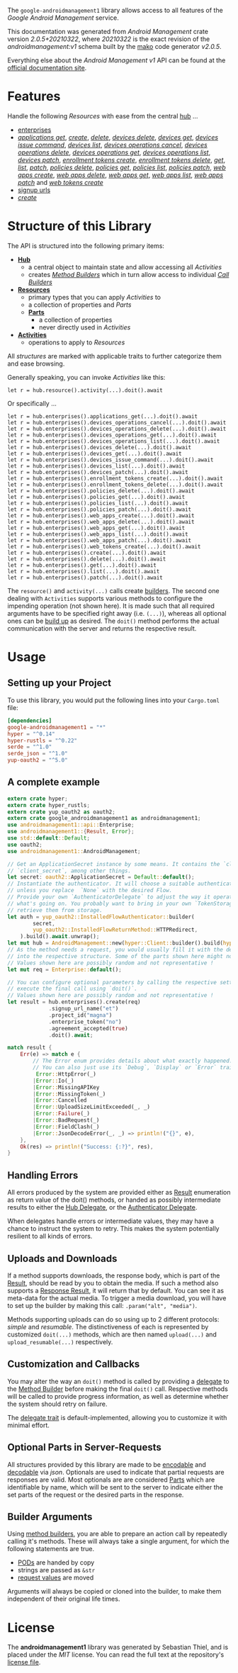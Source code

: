 <!---
DO NOT EDIT !
This file was generated automatically from 'src/mako/api/README.md.mako'
DO NOT EDIT !
-->
The `google-androidmanagement1` library allows access to all features of the *Google Android Management* service.

This documentation was generated from *Android Management* crate version *2.0.5+20210322*, where *20210322* is the exact revision of the *androidmanagement:v1* schema built by the [mako](http://www.makotemplates.org/) code generator *v2.0.5*.

Everything else about the *Android Management* *v1* API can be found at the
[official documentation site](https://developers.google.com/android/management).
# Features

Handle the following *Resources* with ease from the central [hub](https://docs.rs/google-androidmanagement1/2.0.5+20210322/google_androidmanagement1/AndroidManagement) ... 

* [enterprises](https://docs.rs/google-androidmanagement1/2.0.5+20210322/google_androidmanagement1/api::Enterprise)
 * [*applications get*](https://docs.rs/google-androidmanagement1/2.0.5+20210322/google_androidmanagement1/api::EnterpriseApplicationGetCall), [*create*](https://docs.rs/google-androidmanagement1/2.0.5+20210322/google_androidmanagement1/api::EnterpriseCreateCall), [*delete*](https://docs.rs/google-androidmanagement1/2.0.5+20210322/google_androidmanagement1/api::EnterpriseDeleteCall), [*devices delete*](https://docs.rs/google-androidmanagement1/2.0.5+20210322/google_androidmanagement1/api::EnterpriseDeviceDeleteCall), [*devices get*](https://docs.rs/google-androidmanagement1/2.0.5+20210322/google_androidmanagement1/api::EnterpriseDeviceGetCall), [*devices issue command*](https://docs.rs/google-androidmanagement1/2.0.5+20210322/google_androidmanagement1/api::EnterpriseDeviceIssueCommandCall), [*devices list*](https://docs.rs/google-androidmanagement1/2.0.5+20210322/google_androidmanagement1/api::EnterpriseDeviceListCall), [*devices operations cancel*](https://docs.rs/google-androidmanagement1/2.0.5+20210322/google_androidmanagement1/api::EnterpriseDeviceOperationCancelCall), [*devices operations delete*](https://docs.rs/google-androidmanagement1/2.0.5+20210322/google_androidmanagement1/api::EnterpriseDeviceOperationDeleteCall), [*devices operations get*](https://docs.rs/google-androidmanagement1/2.0.5+20210322/google_androidmanagement1/api::EnterpriseDeviceOperationGetCall), [*devices operations list*](https://docs.rs/google-androidmanagement1/2.0.5+20210322/google_androidmanagement1/api::EnterpriseDeviceOperationListCall), [*devices patch*](https://docs.rs/google-androidmanagement1/2.0.5+20210322/google_androidmanagement1/api::EnterpriseDevicePatchCall), [*enrollment tokens create*](https://docs.rs/google-androidmanagement1/2.0.5+20210322/google_androidmanagement1/api::EnterpriseEnrollmentTokenCreateCall), [*enrollment tokens delete*](https://docs.rs/google-androidmanagement1/2.0.5+20210322/google_androidmanagement1/api::EnterpriseEnrollmentTokenDeleteCall), [*get*](https://docs.rs/google-androidmanagement1/2.0.5+20210322/google_androidmanagement1/api::EnterpriseGetCall), [*list*](https://docs.rs/google-androidmanagement1/2.0.5+20210322/google_androidmanagement1/api::EnterpriseListCall), [*patch*](https://docs.rs/google-androidmanagement1/2.0.5+20210322/google_androidmanagement1/api::EnterprisePatchCall), [*policies delete*](https://docs.rs/google-androidmanagement1/2.0.5+20210322/google_androidmanagement1/api::EnterprisePolicyDeleteCall), [*policies get*](https://docs.rs/google-androidmanagement1/2.0.5+20210322/google_androidmanagement1/api::EnterprisePolicyGetCall), [*policies list*](https://docs.rs/google-androidmanagement1/2.0.5+20210322/google_androidmanagement1/api::EnterprisePolicyListCall), [*policies patch*](https://docs.rs/google-androidmanagement1/2.0.5+20210322/google_androidmanagement1/api::EnterprisePolicyPatchCall), [*web apps create*](https://docs.rs/google-androidmanagement1/2.0.5+20210322/google_androidmanagement1/api::EnterpriseWebAppCreateCall), [*web apps delete*](https://docs.rs/google-androidmanagement1/2.0.5+20210322/google_androidmanagement1/api::EnterpriseWebAppDeleteCall), [*web apps get*](https://docs.rs/google-androidmanagement1/2.0.5+20210322/google_androidmanagement1/api::EnterpriseWebAppGetCall), [*web apps list*](https://docs.rs/google-androidmanagement1/2.0.5+20210322/google_androidmanagement1/api::EnterpriseWebAppListCall), [*web apps patch*](https://docs.rs/google-androidmanagement1/2.0.5+20210322/google_androidmanagement1/api::EnterpriseWebAppPatchCall) and [*web tokens create*](https://docs.rs/google-androidmanagement1/2.0.5+20210322/google_androidmanagement1/api::EnterpriseWebTokenCreateCall)
* [signup urls](https://docs.rs/google-androidmanagement1/2.0.5+20210322/google_androidmanagement1/api::SignupUrl)
 * [*create*](https://docs.rs/google-androidmanagement1/2.0.5+20210322/google_androidmanagement1/api::SignupUrlCreateCall)




# Structure of this Library

The API is structured into the following primary items:

* **[Hub](https://docs.rs/google-androidmanagement1/2.0.5+20210322/google_androidmanagement1/AndroidManagement)**
    * a central object to maintain state and allow accessing all *Activities*
    * creates [*Method Builders*](https://docs.rs/google-androidmanagement1/2.0.5+20210322/google_androidmanagement1/client::MethodsBuilder) which in turn
      allow access to individual [*Call Builders*](https://docs.rs/google-androidmanagement1/2.0.5+20210322/google_androidmanagement1/client::CallBuilder)
* **[Resources](https://docs.rs/google-androidmanagement1/2.0.5+20210322/google_androidmanagement1/client::Resource)**
    * primary types that you can apply *Activities* to
    * a collection of properties and *Parts*
    * **[Parts](https://docs.rs/google-androidmanagement1/2.0.5+20210322/google_androidmanagement1/client::Part)**
        * a collection of properties
        * never directly used in *Activities*
* **[Activities](https://docs.rs/google-androidmanagement1/2.0.5+20210322/google_androidmanagement1/client::CallBuilder)**
    * operations to apply to *Resources*

All *structures* are marked with applicable traits to further categorize them and ease browsing.

Generally speaking, you can invoke *Activities* like this:

```Rust,ignore
let r = hub.resource().activity(...).doit().await
```

Or specifically ...

```ignore
let r = hub.enterprises().applications_get(...).doit().await
let r = hub.enterprises().devices_operations_cancel(...).doit().await
let r = hub.enterprises().devices_operations_delete(...).doit().await
let r = hub.enterprises().devices_operations_get(...).doit().await
let r = hub.enterprises().devices_operations_list(...).doit().await
let r = hub.enterprises().devices_delete(...).doit().await
let r = hub.enterprises().devices_get(...).doit().await
let r = hub.enterprises().devices_issue_command(...).doit().await
let r = hub.enterprises().devices_list(...).doit().await
let r = hub.enterprises().devices_patch(...).doit().await
let r = hub.enterprises().enrollment_tokens_create(...).doit().await
let r = hub.enterprises().enrollment_tokens_delete(...).doit().await
let r = hub.enterprises().policies_delete(...).doit().await
let r = hub.enterprises().policies_get(...).doit().await
let r = hub.enterprises().policies_list(...).doit().await
let r = hub.enterprises().policies_patch(...).doit().await
let r = hub.enterprises().web_apps_create(...).doit().await
let r = hub.enterprises().web_apps_delete(...).doit().await
let r = hub.enterprises().web_apps_get(...).doit().await
let r = hub.enterprises().web_apps_list(...).doit().await
let r = hub.enterprises().web_apps_patch(...).doit().await
let r = hub.enterprises().web_tokens_create(...).doit().await
let r = hub.enterprises().create(...).doit().await
let r = hub.enterprises().delete(...).doit().await
let r = hub.enterprises().get(...).doit().await
let r = hub.enterprises().list(...).doit().await
let r = hub.enterprises().patch(...).doit().await
```

The `resource()` and `activity(...)` calls create [builders][builder-pattern]. The second one dealing with `Activities` 
supports various methods to configure the impending operation (not shown here). It is made such that all required arguments have to be 
specified right away (i.e. `(...)`), whereas all optional ones can be [build up][builder-pattern] as desired.
The `doit()` method performs the actual communication with the server and returns the respective result.

# Usage

## Setting up your Project

To use this library, you would put the following lines into your `Cargo.toml` file:

```toml
[dependencies]
google-androidmanagement1 = "*"
hyper = "^0.14"
hyper-rustls = "^0.22"
serde = "^1.0"
serde_json = "^1.0"
yup-oauth2 = "^5.0"
```

## A complete example

```Rust
extern crate hyper;
extern crate hyper_rustls;
extern crate yup_oauth2 as oauth2;
extern crate google_androidmanagement1 as androidmanagement1;
use androidmanagement1::api::Enterprise;
use androidmanagement1::{Result, Error};
use std::default::Default;
use oauth2;
use androidmanagement1::AndroidManagement;

// Get an ApplicationSecret instance by some means. It contains the `client_id` and 
// `client_secret`, among other things.
let secret: oauth2::ApplicationSecret = Default::default();
// Instantiate the authenticator. It will choose a suitable authentication flow for you, 
// unless you replace  `None` with the desired Flow.
// Provide your own `AuthenticatorDelegate` to adjust the way it operates and get feedback about 
// what's going on. You probably want to bring in your own `TokenStorage` to persist tokens and
// retrieve them from storage.
let auth = yup_oauth2::InstalledFlowAuthenticator::builder(
        secret,
        yup_oauth2::InstalledFlowReturnMethod::HTTPRedirect,
    ).build().await.unwrap();
let mut hub = AndroidManagement::new(hyper::Client::builder().build(hyper_rustls::HttpsConnector::with_native_roots()), auth);
// As the method needs a request, you would usually fill it with the desired information
// into the respective structure. Some of the parts shown here might not be applicable !
// Values shown here are possibly random and not representative !
let mut req = Enterprise::default();

// You can configure optional parameters by calling the respective setters at will, and
// execute the final call using `doit()`.
// Values shown here are possibly random and not representative !
let result = hub.enterprises().create(req)
             .signup_url_name("et")
             .project_id("magna")
             .enterprise_token("no")
             .agreement_accepted(true)
             .doit().await;

match result {
    Err(e) => match e {
        // The Error enum provides details about what exactly happened.
        // You can also just use its `Debug`, `Display` or `Error` traits
         Error::HttpError(_)
        |Error::Io(_)
        |Error::MissingAPIKey
        |Error::MissingToken(_)
        |Error::Cancelled
        |Error::UploadSizeLimitExceeded(_, _)
        |Error::Failure(_)
        |Error::BadRequest(_)
        |Error::FieldClash(_)
        |Error::JsonDecodeError(_, _) => println!("{}", e),
    },
    Ok(res) => println!("Success: {:?}", res),
}

```
## Handling Errors

All errors produced by the system are provided either as [Result](https://docs.rs/google-androidmanagement1/2.0.5+20210322/google_androidmanagement1/client::Result) enumeration as return value of
the doit() methods, or handed as possibly intermediate results to either the 
[Hub Delegate](https://docs.rs/google-androidmanagement1/2.0.5+20210322/google_androidmanagement1/client::Delegate), or the [Authenticator Delegate](https://docs.rs/yup-oauth2/*/yup_oauth2/trait.AuthenticatorDelegate.html).

When delegates handle errors or intermediate values, they may have a chance to instruct the system to retry. This 
makes the system potentially resilient to all kinds of errors.

## Uploads and Downloads
If a method supports downloads, the response body, which is part of the [Result](https://docs.rs/google-androidmanagement1/2.0.5+20210322/google_androidmanagement1/client::Result), should be
read by you to obtain the media.
If such a method also supports a [Response Result](https://docs.rs/google-androidmanagement1/2.0.5+20210322/google_androidmanagement1/client::ResponseResult), it will return that by default.
You can see it as meta-data for the actual media. To trigger a media download, you will have to set up the builder by making
this call: `.param("alt", "media")`.

Methods supporting uploads can do so using up to 2 different protocols: 
*simple* and *resumable*. The distinctiveness of each is represented by customized 
`doit(...)` methods, which are then named `upload(...)` and `upload_resumable(...)` respectively.

## Customization and Callbacks

You may alter the way an `doit()` method is called by providing a [delegate](https://docs.rs/google-androidmanagement1/2.0.5+20210322/google_androidmanagement1/client::Delegate) to the 
[Method Builder](https://docs.rs/google-androidmanagement1/2.0.5+20210322/google_androidmanagement1/client::CallBuilder) before making the final `doit()` call. 
Respective methods will be called to provide progress information, as well as determine whether the system should 
retry on failure.

The [delegate trait](https://docs.rs/google-androidmanagement1/2.0.5+20210322/google_androidmanagement1/client::Delegate) is default-implemented, allowing you to customize it with minimal effort.

## Optional Parts in Server-Requests

All structures provided by this library are made to be [encodable](https://docs.rs/google-androidmanagement1/2.0.5+20210322/google_androidmanagement1/client::RequestValue) and 
[decodable](https://docs.rs/google-androidmanagement1/2.0.5+20210322/google_androidmanagement1/client::ResponseResult) via *json*. Optionals are used to indicate that partial requests are responses 
are valid.
Most optionals are are considered [Parts](https://docs.rs/google-androidmanagement1/2.0.5+20210322/google_androidmanagement1/client::Part) which are identifiable by name, which will be sent to 
the server to indicate either the set parts of the request or the desired parts in the response.

## Builder Arguments

Using [method builders](https://docs.rs/google-androidmanagement1/2.0.5+20210322/google_androidmanagement1/client::CallBuilder), you are able to prepare an action call by repeatedly calling it's methods.
These will always take a single argument, for which the following statements are true.

* [PODs][wiki-pod] are handed by copy
* strings are passed as `&str`
* [request values](https://docs.rs/google-androidmanagement1/2.0.5+20210322/google_androidmanagement1/client::RequestValue) are moved

Arguments will always be copied or cloned into the builder, to make them independent of their original life times.

[wiki-pod]: http://en.wikipedia.org/wiki/Plain_old_data_structure
[builder-pattern]: http://en.wikipedia.org/wiki/Builder_pattern
[google-go-api]: https://github.com/google/google-api-go-client

# License
The **androidmanagement1** library was generated by Sebastian Thiel, and is placed 
under the *MIT* license.
You can read the full text at the repository's [license file][repo-license].

[repo-license]: https://github.com/Byron/google-apis-rsblob/main/LICENSE.md
